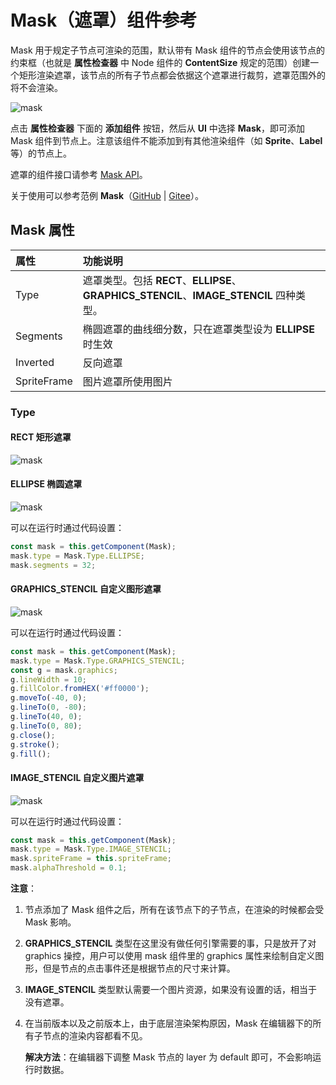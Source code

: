 # Mask（遮罩）组件参考

Mask 用于规定子节点可渲染的范围，默认带有 Mask 组件的节点会使用该节点的约束框（也就是 **属性检查器** 中 Node 组件的 **ContentSize** 规定的范围）创建一个矩形渲染遮罩，该节点的所有子节点都会依据这个遮罩进行裁剪，遮罩范围外的将不会渲染。

![mask](mask/mask.png)

点击 **属性检查器** 下面的 **添加组件** 按钮，然后从 **UI** 中选择 **Mask**，即可添加 Mask 组件到节点上。注意该组件不能添加到有其他渲染组件（如 **Sprite**、**Label** 等）的节点上。

遮罩的组件接口请参考 [Mask API](__APIDOC__/zh/classes/ui.mask-1.html)。

关于使用可以参考范例 **Mask**（[GitHub](https://github.com/cocos-creator/test-cases-3d/tree/v3.0/assets/cases/ui/08.mask) | [Gitee](https://gitee.com/mirrors_cocos-creator/test-cases-3d/tree/v3.0/assets/cases/ui/08.mask)）。

## Mask 属性

| 属性  |   功能说明           |
| :------------- | :---------- |
| Type           | 遮罩类型。包括 **RECT**、**ELLIPSE**、**GRAPHICS_STENCIL**、**IMAGE_STENCIL** 四种类型。|
| Segments       | 椭圆遮罩的曲线细分数，只在遮罩类型设为 **ELLIPSE** 时生效 |
| Inverted       | 反向遮罩
| SpriteFrame    | 图片遮罩所使用图片

### Type

#### RECT 矩形遮罩

![mask](mask/mask-rect.png)

#### ELLIPSE 椭圆遮罩

![mask](mask/mask-ellipse.png)

可以在运行时通过代码设置：

``` ts
const mask = this.getComponent(Mask);
mask.type = Mask.Type.ELLIPSE;
mask.segments = 32;
```

#### GRAPHICS_STENCIL 自定义图形遮罩

![mask](mask/mask-graphics.png)

可以在运行时通过代码设置：

``` ts
const mask = this.getComponent(Mask);
mask.type = Mask.Type.GRAPHICS_STENCIL;
const g = mask.graphics;
g.lineWidth = 10;
g.fillColor.fromHEX('#ff0000');
g.moveTo(-40, 0);
g.lineTo(0, -80);
g.lineTo(40, 0);
g.lineTo(0, 80);
g.close();
g.stroke();
g.fill();
```

#### IMAGE_STENCIL 自定义图片遮罩

![mask](mask/mask-image.png)

可以在运行时通过代码设置：

``` ts
const mask = this.getComponent(Mask);
mask.type = Mask.Type.IMAGE_STENCIL;
mask.spriteFrame = this.spriteFrame;
mask.alphaThreshold = 0.1;
```

**注意**：

1. 节点添加了 Mask 组件之后，所有在该节点下的子节点，在渲染的时候都会受 Mask 影响。

2. **GRAPHICS_STENCIL** 类型在这里没有做任何引擎需要的事，只是放开了对 graphics 操控，用户可以使用 mask 组件里的 graphics 属性来绘制自定义图形，但是节点的点击事件还是根据节点的尺寸来计算。

3. **IMAGE_STENCIL** 类型默认需要一个图片资源，如果没有设置的话，相当于没有遮罩。

4. 在当前版本以及之前版本上，由于底层渲染架构原因，Mask 在编辑器下的所有子节点的渲染内容都看不见。

    **解决方法**：在编辑器下调整 Mask 节点的 layer 为 default 即可，不会影响运行时数据。

